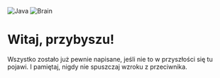 ![Java](https://img.shields.io/badge/Java-95%25-%23ff8c00)
![Brain](https://img.shields.io/badge/Brain-DEV%20ERROR%206068-%23ff0000)

# Witaj, przybyszu!

Wszystko zostało już pewnie napisane, jeśli nie to w przyszłości się tu pojawi. 
I pamiętaj, nigdy nie spuszczaj wzroku z przeciwnika.

<!---
Zonkecz/Zonkecz is a ✨ special ✨ repository because its `README.md` (this file) appears on your GitHub profile.
You can click the Preview link to take a look at your changes.
--->
